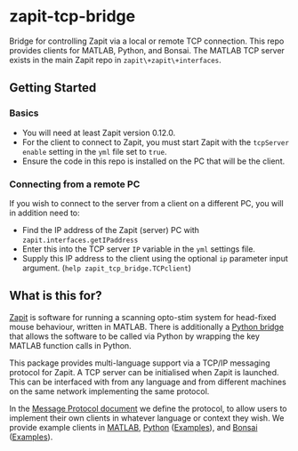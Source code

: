 # zapit-tcp-bridge
Bridge for controlling Zapit via a local or remote TCP connection.
This repo provides clients for MATLAB, Python, and Bonsai.
The MATLAB TCP server exists in the main Zapit repo in `zapit\+zapit\+interfaces`.

## Getting Started
### Basics
* You will need at least Zapit version 0.12.0.
* For the client to connect to Zapit, you must start Zapit with the `tcpServer` `enable` setting in the `yml` file set to `true`.
* Ensure the code in this repo is installed on the PC that will be the client. 

### Connecting from a remote PC
If you wish to connect to the server from a client on a different PC, you will in addition need to:
* Find the IP address of the Zapit (server) PC with `zapit.interfaces.getIPaddress`
* Enter this into the TCP server `IP` variable in the `yml` settings file.
* Supply this IP address to the client using the optional `ip` parameter input argument. (`help zapit_tcp_bridge.TCPclient`)





## What is this for?
[Zapit](https://github.com/Zapit-Optostim/zapit) is software for running a scanning opto-stim system for head-fixed mouse behaviour, written in MATLAB.
There is additionally a [Python bridge](https://github.com/Zapit-Optostim/zapit-Python-Bridge) that allows the software to be called via Python by wrapping the key MATLAB function calls in Python.

This package provides multi-language support via a TCP/IP messaging protocol for Zapit.
A TCP server can be initialised when Zapit is launched.
This can be interfaced with from any language and from different machines on the same network implementing the same protocol.


In the [Message Protocol document](Message_Protocol.md) we define the protocol, to allow users to implement their own clients in whatever language or context they wish. We provide example clients in [MATLAB](MATLAB), [Python](Python) ([Examples](Examples/Python)), and [Bonsai](Bonsai)  ([Examples](Examples/Bonsai)).


